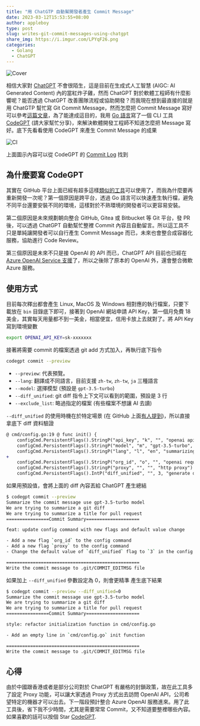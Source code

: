 ```yaml
---
title: "用 ChatGTP 自動幫開發者產生 Commit Message"
date: 2023-03-12T15:53:55+08:00
author: appleboy
type: post
slug: writes-git-commit-messages-using-chatgpt
share_img: https://i.imgur.com/LPYqF26.png
categories:
  - Golang
  - ChatGPT
---
```


![Cover](https://i.imgur.com/LPYqF26.png)

相信大家對 [ChatGPT][1] 不會很陌生，這是目前在生成式人工智慧 (AIGC: AI Generated Content) 內的當紅炸子雞，然而 ChatGPT 對於軟體工程師有什麼影響呢？能否透過 ChatGPT 改善團隊流程或協助開發？而我現在想到最直接的就是用 ChatGTP 幫忙寫 Git Commit Message，然而怎麼把 Commit Message 寫好可以參考[這篇文章][2]，為了能達成這目的，我用 [Go 語言][4]寫了一個 CLI 工具 [CodeGPT][3] (請大家幫忙分享)，來解決軟體開發工程師不知道怎麼把 Message 寫好。底下先看看使用 CodeGPT 來產生 Commit Message 的成果

<!--more-->

![CI](https://i.imgur.com/AG6MWQe.png)

上面圖示內容可以從 CodeGPT 的 [Commit Log][5] 找到

[1]:https://zh.wikipedia.org/zh-tw/ChatGPT
[2]:https://wadehuanglearning.blogspot.com/2019/05/commit-commit-commit-why-what-commit.html
[3]:https://github.com/appleboy/CodeGPT
[4]:https://go.dev
[5]:https://github.com/appleboy/CodeGPT/commits/main

## 為什麼要寫 CodeGPT

其實在 GitHub 平台上面已經有超多這樣[類似的工具][11]可以使用了，而我為什麼要再重新開發一次呢？第一個原因是跨平台，透過 Go 語言可以快速產生執行檔，避免不同平台還要安裝不同的環境，這樣對於不熟環境的開發者可以更容易安裝。

第二個原因是未來規劃朝向整合 GitHub, Gitea 或 Bitbucket 等 Git 平台，發 PR 後，可以透過 ChatGPT 自動幫忙整裡 Commit 內容且自動留言。所以這工具不只是單純讓開發者可以自行產生 Commit Message 而已，未來也會整合成容器化服務，協助進行 Code Review。

第三個原因是未來不只是接 OpenAI 的 API 而已，ChatGPT API 目前也已經在 [Azure OpenAI Service 支援][12]了，所以之後除了原本的 OpenAI 外，還會整合微軟 Azure 服務。

[11]:https://github.com/search?q=commit%20message%20chatgpt&type=repositories
[12]:https://azure.microsoft.com/en-us/blog/chatgpt-is-now-available-in-azure-openai-service/

## 使用方式

目前每次釋出都會產生 Linux, MacOS 及 Windows 相對應的執行檔案，只要下載放在 `bin` 目錄底下即可，接著到 OpenAI 網站申請 API Key，第一個月免費 18 美金，其實每天用量都不到一美金，相當便宜，信用卡放上去就對了。將 API Key 寫到環境變數

```sh
export OPENAI_API_KEY=sk-xxxxxxx
```

接著將需要 commit 的檔案透過 git add 方式加入，再執行底下指令

```sh
codegpt commit --preview
```

* `--preview`: 代表預覽。
* `--lang`: 翻譯成不同語言，目前支援 `zh-tw`, `zh-tw`, `ja` 三種語言
* `--model`: 選擇模型 (預設是 `gpt-3.5-turbo`)
* `--diff_unified`: git diff 指令上下文可以看到的範圍，預設是 3 行
* `--exclude_list`: 略過指定的檔案 (有些檔案不想讓 AI 去讀)

`--diff_unified` 的使用時機在於特定場景 (在 GitHub 上面[有人提到][31])，所以直接拿底下 diff 資料驗證

```diff
@ cmd/config.go:19 @ func init() {
    configCmd.PersistentFlags().StringP("api_key", "k", "", "openai api key")
    configCmd.PersistentFlags().StringP("model", "m", "gpt-3.5-turbo", "openai model")
    configCmd.PersistentFlags().StringP("lang", "l", "en", "summarizing language uses English by default")
+
    configCmd.PersistentFlags().StringP("org_id", "o", "", "openai requesting organization")
    configCmd.PersistentFlags().StringP("proxy", "", "", "http proxy")
    configCmd.PersistentFlags().IntP("diff_unified", "", 3, "generate diffs with <n> lines of context, default is 3")
```

如果用預設值，會將上面的 diff 內容丟給 ChatGPT 產生總結

```sh
$ codegpt commit --preview
Summarize the commit message use gpt-3.5-turbo model
We are trying to summarize a git diff
We are trying to summarize a title for pull request
================Commit Summary====================

feat: update config command with new flags and default value change

- Add a new flag `org_id` to the config command
- Add a new flag `proxy` to the config command
- Change the default value of `diff_unified` flag to `3` in the config command.

==================================================
Write the commit message to .git/COMMIT_EDITMSG file
```

如果加上 `--diff_unified` 參數設定為 0，則會更精準 產生底下結果

```sh
$ codegpt commit --preview --diff_unified=0
Summarize the commit message use gpt-3.5-turbo model
We are trying to summarize a git diff
We are trying to summarize a title for pull request
================Commit Summary====================

style: refactor initialization function in cmd/config.go

- Add an empty line in `cmd/config.go` init function

==================================================
Write the commit message to .git/COMMIT_EDITMSG file
```

[31]:https://github.com/appleboy/CodeGPT/issues/21

## 心得

由於中國跟香港或者是部分公司對於 ChatGPT 有嚴格的封鎖政策，故在此工具多了設定 Proxy 功能，可以讓大家透過 Proxy 方式出去訪問 OpenAI API，公司希望特定的機器才可以出去。下一階段預計整合 Azure OpenAI 服務進來。用了此工具後，省下我不少時間，尤其是需要常常 Commit，又不知道要整裡哪些內容。如果喜歡的話可以按個 Star [CodeGPT](https://github.com/appleboy/CodeGPT).
